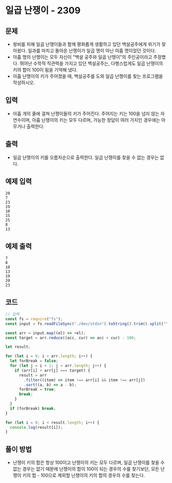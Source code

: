 # 일곱 난쟁이 - 2309

## 문제

- 왕비를 피해 일곱 난쟁이들과 함께 평화롭게 생활하고 있던 백설공주에게 위기가 찾아왔다. 일과를 마치고 돌아온 난쟁이가 일곱 명이 아닌 아홉 명이었던 것이다.
- 아홉 명의 난쟁이는 모두 자신이 "백설 공주와 일곱 난쟁이"의 주인공이라고 주장했다. 뛰어난 수학적 직관력을 가지고 있던 백설공주는, 다행스럽게도 일곱 난쟁이의 키의 합이 100이 됨을 기억해 냈다.
- 아홉 난쟁이의 키가 주어졌을 때, 백설공주를 도와 일곱 난쟁이를 찾는 프로그램을 작성하시오.

## 입력

- 아홉 개의 줄에 걸쳐 난쟁이들의 키가 주어진다. 주어지는 키는 100을 넘지 않는 자연수이며, 아홉 난쟁이의 키는 모두 다르며, 가능한 정답이 여러 가지인 경우에는 아무거나 출력한다.

## 출력

- 일곱 난쟁이의 키를 오름차순으로 출력한다. 일곱 난쟁이를 찾을 수 없는 경우는 없다.

## 예제 입력

```
20
7
23
19
10
15
25
8
13
```

## 예제 출력

```
7
8
10
13
19
20
23
```

## 코드

```javascript
// 입력
const fs = require("fs");
const input = fs.readFileSync("./dev/stdin").toString().trim().split("\n");

const arr = input.map((el) => +el);
const target = arr.reduce((acc, cur) => acc + cur) - 100;

let result;

for (let i = 0; i < arr.length; i++) {
  let forBreak = false;
  for (let j = i + 1; j < arr.length; j++) {
    if (arr[i] + arr[j] === target) {
      result = arr
        .filter((item) => item !== arr[i] && item !== arr[j])
        .sort((a, b) => a - b);
      forBreak = true;
      break;
    }
  }
  if (forBreak) break;
}

for (let i = 0; i < result.length; i++) {
  console.log(result[i]);
}
```

## 풀이 방법

- 난쟁이 키의 합은 항상 100이고 난쟁이의 키는 모두 다르며, 일곱 난쟁이를 찾을 수 없는 경우는 없기 때문에 난쟁이의 합이 100이 되는 경우의 수를 찾기보단, 모든 난쟁이 키의 합 - 100으로 제외할 난쟁이의 키의 합의 경우의 수를 찾는다.
